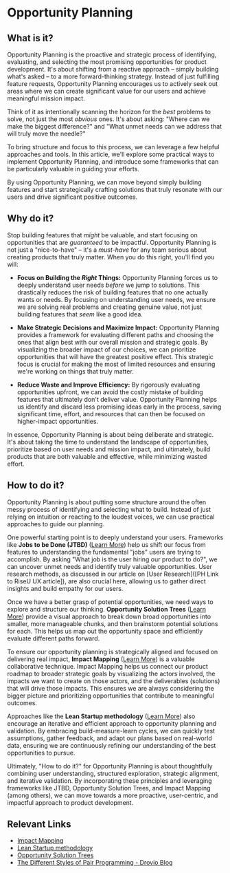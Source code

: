 # Opportunity Planning

## What is it?

Opportunity Planning is the proactive and strategic process of identifying, evaluating, and selecting the most promising opportunities for product development.  It's about shifting from a reactive approach – simply building what's asked – to a more forward-thinking strategy.  Instead of just fulfilling feature requests, Opportunity Planning encourages us to actively seek out areas where we can create significant value for our users and achieve meaningful mission impact.

Think of it as intentionally scanning the horizon for the *best* problems to solve, not just the most *obvious* ones.  It's about asking: "Where can we make the biggest difference?" and "What unmet needs can we address that will truly move the needle?"

To bring structure and focus to this process, we can leverage a few helpful approaches and tools.  In this article, we'll explore some practical ways to implement Opportunity Planning, and introduce some frameworks that can be particularly valuable in guiding your efforts.

By using Opportunity Planning, we can move beyond simply building features and start strategically crafting solutions that truly resonate with our users and drive significant positive outcomes.

## Why do it?

Stop building features that *might* be valuable, and start focusing on opportunities that are *guaranteed* to be impactful.  Opportunity Planning is not just a "nice-to-have" – it's a *must-have* for any team serious about creating products that truly matter.  When you do this right, you'll find you will:

*   **Focus on Building the *Right* Things:**  Opportunity Planning forces us to deeply understand user needs *before* we jump to solutions. This drastically reduces the risk of building features that no one actually wants or needs.  By focusing on understanding user needs, we ensure we are solving real problems and creating genuine value, not just building features that *seem* like a good idea.

*   **Make Strategic Decisions and Maximize Impact:**  Opportunity Planning provides a framework for evaluating different paths and choosing the ones that align best with our overall mission and strategic goals.  By visualizing the broader impact of our choices, we can prioritize opportunities that will have the greatest positive effect. This strategic focus is crucial for making the most of limited resources and ensuring we're working on things that truly matter.

*   **Reduce Waste and Improve Efficiency:**  By rigorously evaluating opportunities upfront, we can avoid the costly mistake of building features that ultimately don't deliver value. Opportunity Planning helps us identify and discard less promising ideas early in the process, saving significant time, effort, and resources that can then be focused on higher-impact opportunities.

In essence, Opportunity Planning is about being deliberate and strategic. It's about taking the time to understand the landscape of opportunities, prioritize based on user needs and mission impact, and ultimately, build products that are both valuable and effective, while minimizing wasted effort.

## How to do it?

Opportunity Planning is about putting some structure around the often messy process of identifying and selecting what to build.  Instead of just relying on intuition or reacting to the loudest voices, we can use practical approaches to guide our planning.

One powerful starting point is to deeply understand your users. Frameworks like **Jobs to be Done (JTBD)** ([Learn More](https://strategyn.com/jobs-to-be-done/)) help us shift our focus from features to understanding the fundamental "jobs" users are trying to accomplish.  By asking "What job is the user hiring our product to do?", we can uncover unmet needs and identify truly valuable opportunities.  User research methods, as discussed in our article on [User Research]([PH Link to RiseU UX article]), are also crucial here, allowing us to gather direct insights and build empathy for our users.

Once we have a better grasp of potential opportunities, we need ways to explore and structure our thinking.  **Opportunity Solution Trees** ([Learn More](https://www.producttalk.org/opportunity-solution-fit/)) provide a visual approach to break down broad opportunities into smaller, more manageable chunks, and then brainstorm potential solutions for each. This helps us map out the opportunity space and efficiently evaluate different paths forward.

To ensure our opportunity planning is strategically aligned and focused on delivering real impact, **Impact Mapping** ([Learn More](https://www.impactmapping.org/)) is a valuable collaborative technique.  Impact Mapping helps us connect our product roadmap to broader strategic goals by visualizing the actors involved, the impacts we want to create on those actors, and the deliverables (solutions) that will drive those impacts.  This ensures we are always considering the bigger picture and prioritizing opportunities that contribute to meaningful outcomes.

Approaches like the **Lean Startup methodology** ([Learn More](https://theleanstartup.com/)) also encourage an iterative and efficient approach to opportunity planning and validation. By embracing build-measure-learn cycles, we can quickly test assumptions, gather feedback, and adapt our plans based on real-world data, ensuring we are continuously refining our understanding of the best opportunities to pursue.

Ultimately, "How to do it?" for Opportunity Planning is about thoughtfully combining user understanding, structured exploration, strategic alignment, and iterative validation. By incorporating these principles and leveraging frameworks like JTBD, Opportunity Solution Trees, and Impact Mapping (among others), we can move towards a more proactive, user-centric, and impactful approach to product development.

## Relevant Links

* [Impact Mapping](https://www.impactmapping.org/)
* [Lean Startup methodology](https://theleanstartup.com/)
* [Opportunity Solution Trees](https://www.producttalk.org/opportunity-solution-fit/)
* [The Different Styles of Pair Programming \- Drovio Blog](https://www.drovio.com/blog/the-different-styles-of-pair-programming/)

